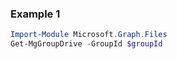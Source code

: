 ### Example 1
```powershell
Import-Module Microsoft.Graph.Files
Get-MgGroupDrive -GroupId $groupId
```
